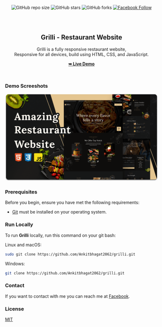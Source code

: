 <div align="center">
  
  ![GitHub repo size](https://img.shields.io/github/repo-size/Ankitbhagat2062/grilli)
  ![GitHub stars](https://img.shields.io/github/stars/Ankitbhagat2062/grilli?style=social)
  ![GitHub forks](https://img.shields.io/github/forks/Ankitbhagat2062/grilli?style=social)
[![Facebook Follow](https://img.shields.io/facebook/follow/Ankitbhagat2062_?style=social)](https://www.facebook.com/people/Ankit-Bhagat/pfbid02MGWNj66ZkJt87E1jawKgMqqh7kBfEm6M7pNa3jtnkRT2Nj7kACqLjF5R1vYtzNntl/)
  
  <br />
  <br />

  <h2 align="center">Grilli - Restaurant Website</h2>

  Grilli is a fully responsive restaurant website, <br />Responsive for all devices, build using HTML, CSS, and JavaScript.

  <a href="https://Ankitbhagat2062.github.io/grilli/"><strong>➥ Live Demo</strong></a>

</div>

<br />

### Demo Screeshots

![Grilli Desktop Demo](./readme-images/desktop.png "Desktop Demo")

### Prerequisites

Before you begin, ensure you have met the following requirements:

* [Git](https://git-scm.com/downloads "Download Git") must be installed on your operating system.

### Run Locally

To run **Grilli** locally, run this command on your git bash:

Linux and macOS:

```bash
sudo git clone https://github.com/Ankitbhagat2062/grilli.git
```

Windows:

```bash
git clone https://github.com/Ankitbhagat2062/grilli.git
```

### Contact

If you want to contact with me you can reach me at [Facebook](https://www.facebook.com/profile.php?id=100087776815958).

### License

[MIT](https://choosealicense.com/licenses/mit/)
